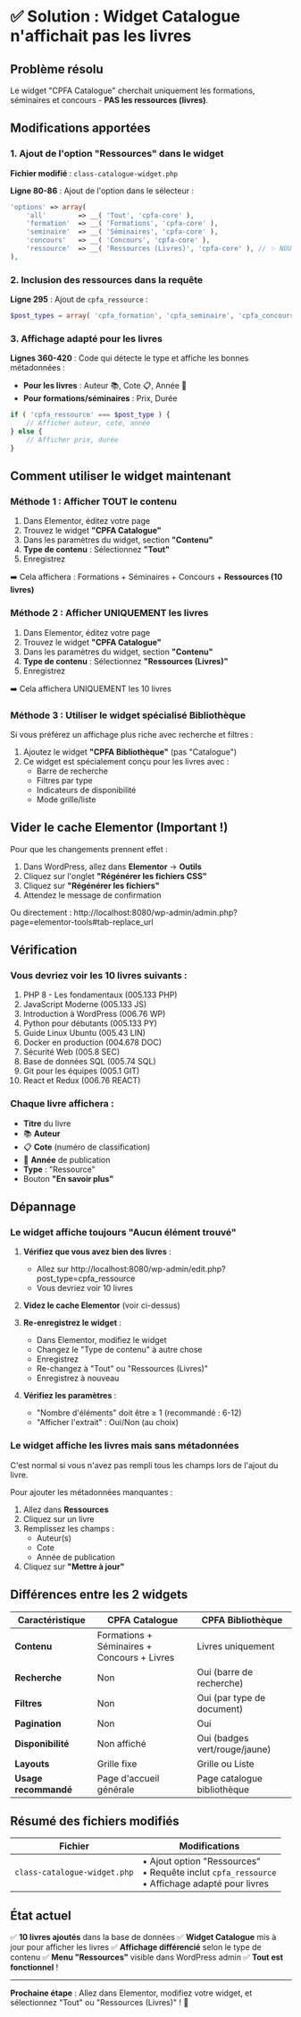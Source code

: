 # ✅ Solution : Widget Catalogue n'affichait pas les livres

## Problème résolu

Le widget "CPFA Catalogue" cherchait uniquement les formations, séminaires et concours - **PAS les ressources (livres)**.

## Modifications apportées

### 1. Ajout de l'option "Ressources" dans le widget

**Fichier modifié** : `class-catalogue-widget.php`

**Ligne 80-86** : Ajout de l'option dans le sélecteur :
```php
'options' => array(
    'all'        => __( 'Tout', 'cpfa-core' ),
    'formation'  => __( 'Formations', 'cpfa-core' ),
    'seminaire'  => __( 'Séminaires', 'cpfa-core' ),
    'concours'   => __( 'Concours', 'cpfa-core' ),
    'ressource'  => __( 'Ressources (Livres)', 'cpfa-core' ), // ✨ NOUVEAU
),
```

### 2. Inclusion des ressources dans la requête

**Ligne 295** : Ajout de `cpfa_ressource` :
```php
$post_types = array( 'cpfa_formation', 'cpfa_seminaire', 'cpfa_concours', 'cpfa_ressource' );
```

### 3. Affichage adapté pour les livres

**Lignes 360-420** : Code qui détecte le type et affiche les bonnes métadonnées :

- **Pour les livres** : Auteur 📚, Cote 📋, Année 📅
- **Pour formations/séminaires** : Prix, Durée

```php
if ( 'cpfa_ressource' === $post_type ) {
    // Afficher auteur, cote, année
} else {
    // Afficher prix, durée
}
```

## Comment utiliser le widget maintenant

### Méthode 1 : Afficher TOUT le contenu

1. Dans Elementor, éditez votre page
2. Trouvez le widget **"CPFA Catalogue"**
3. Dans les paramètres du widget, section **"Contenu"**
4. **Type de contenu** : Sélectionnez **"Tout"**
5. Enregistrez

➡️ Cela affichera : Formations + Séminaires + Concours + **Ressources (10 livres)**

### Méthode 2 : Afficher UNIQUEMENT les livres

1. Dans Elementor, éditez votre page
2. Trouvez le widget **"CPFA Catalogue"**
3. Dans les paramètres du widget, section **"Contenu"**
4. **Type de contenu** : Sélectionnez **"Ressources (Livres)"**
5. Enregistrez

➡️ Cela affichera UNIQUEMENT les 10 livres

### Méthode 3 : Utiliser le widget spécialisé Bibliothèque

Si vous préférez un affichage plus riche avec recherche et filtres :

1. Ajoutez le widget **"CPFA Bibliothèque"** (pas "Catalogue")
2. Ce widget est spécialement conçu pour les livres avec :
   - Barre de recherche
   - Filtres par type
   - Indicateurs de disponibilité
   - Mode grille/liste

## Vider le cache Elementor (Important !)

Pour que les changements prennent effet :

1. Dans WordPress, allez dans **Elementor** → **Outils**
2. Cliquez sur l'onglet **"Régénérer les fichiers CSS"**
3. Cliquez sur **"Régénérer les fichiers"**
4. Attendez le message de confirmation

Ou directement : http://localhost:8080/wp-admin/admin.php?page=elementor-tools#tab-replace_url

## Vérification

### Vous devriez voir les 10 livres suivants :

1. PHP 8 - Les fondamentaux (005.133 PHP)
2. JavaScript Moderne (005.133 JS)
3. Introduction à WordPress (006.76 WP)
4. Python pour débutants (005.133 PY)
5. Guide Linux Ubuntu (005.43 LIN)
6. Docker en production (004.678 DOC)
7. Sécurité Web (005.8 SEC)
8. Base de données SQL (005.74 SQL)
9. Git pour les équipes (005.1 GIT)
10. React et Redux (006.76 REACT)

### Chaque livre affichera :

- **Titre** du livre
- 📚 **Auteur**
- 📋 **Cote** (numéro de classification)
- 📅 **Année** de publication
- **Type** : "Ressource"
- Bouton **"En savoir plus"**

## Dépannage

### Le widget affiche toujours "Aucun élément trouvé"

1. **Vérifiez que vous avez bien des livres** :
   - Allez sur http://localhost:8080/wp-admin/edit.php?post_type=cpfa_ressource
   - Vous devriez voir 10 livres

2. **Videz le cache Elementor** (voir ci-dessus)

3. **Re-enregistrez le widget** :
   - Dans Elementor, modifiez le widget
   - Changez le "Type de contenu" à autre chose
   - Enregistrez
   - Re-changez à "Tout" ou "Ressources (Livres)"
   - Enregistrez à nouveau

4. **Vérifiez les paramètres** :
   - "Nombre d'éléments" doit être ≥ 1 (recommandé : 6-12)
   - "Afficher l'extrait" : Oui/Non (au choix)

### Le widget affiche les livres mais sans métadonnées

C'est normal si vous n'avez pas rempli tous les champs lors de l'ajout du livre.

Pour ajouter les métadonnées manquantes :
1. Allez dans **Ressources**
2. Cliquez sur un livre
3. Remplissez les champs :
   - Auteur(s)
   - Cote
   - Année de publication
4. Cliquez sur **"Mettre à jour"**

## Différences entre les 2 widgets

| Caractéristique | CPFA Catalogue | CPFA Bibliothèque |
|----------------|----------------|-------------------|
| **Contenu** | Formations + Séminaires + Concours + Livres | Livres uniquement |
| **Recherche** | Non | Oui (barre de recherche) |
| **Filtres** | Non | Oui (par type de document) |
| **Pagination** | Non | Oui |
| **Disponibilité** | Non affiché | Oui (badges vert/rouge/jaune) |
| **Layouts** | Grille fixe | Grille ou Liste |
| **Usage recommandé** | Page d'accueil générale | Page catalogue bibliothèque |

## Résumé des fichiers modifiés

| Fichier | Modifications |
|---------|--------------|
| `class-catalogue-widget.php` | • Ajout option "Ressources"<br>• Requête inclut `cpfa_ressource`<br>• Affichage adapté pour livres |

## État actuel

✅ **10 livres ajoutés** dans la base de données
✅ **Widget Catalogue** mis à jour pour afficher les livres
✅ **Affichage différencié** selon le type de contenu
✅ **Menu "Ressources"** visible dans WordPress admin
✅ **Tout est fonctionnel** !

---

**Prochaine étape** : Allez dans Elementor, modifiez votre widget, et sélectionnez "Tout" ou "Ressources (Livres)" ! 🎉
